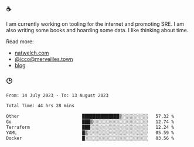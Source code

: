 ### ☕

I am currently working on tooling for the internet and promoting SRE. I am also writing some books and hoarding some data. I like thinking about time. 

Read more:

 - [natwelch.com](https://natwelch.com)
 - [@icco@merveilles.town](https://merveilles.town/@icco)
 - [blog](https://writing.natwelch.com)

### 🕒

<!--START_SECTION:waka-->

```txt
From: 14 July 2023 - To: 13 August 2023

Total Time: 44 hrs 28 mins

Other                        ██████████████▒░░░░░░░░░░   57.32 %
Go                           ███▒░░░░░░░░░░░░░░░░░░░░░   12.74 %
Terraform                    ███░░░░░░░░░░░░░░░░░░░░░░   12.24 %
YAML                         █▒░░░░░░░░░░░░░░░░░░░░░░░   05.59 %
Docker                       █░░░░░░░░░░░░░░░░░░░░░░░░   03.56 %
```

<!--END_SECTION:waka-->
